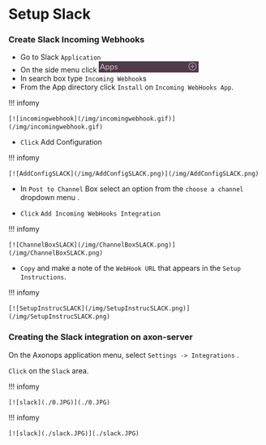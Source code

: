 # Setup Slack


###  Create Slack Incoming Webhooks

* Go to Slack `Application`
* On the side menu click [![addslackapp](/img/addslackapp.png)](/img/addslackapp.png) 
* In search box type `Incoming Webhook`s
* From the App directory click `Install` on `Incoming WebHooks App`.


!!! infomy 

    [![incomingwebhook](/img/incomingwebhook.gif)](/img/incomingwebhook.gif)

* `Click` Add Configuration

!!! infomy 

    [![AddConfigSLACK](/img/AddConfigSLACK.png)](/img/AddConfigSLACK.png)

* In `Post to Channel` Box select an option from the `choose a channel` dropdown menu .

* `Click` `Add Incoming WebHooks Integration`

!!! infomy 

    [![ChannelBoxSLACK](/img/ChannelBoxSLACK.png)](/img/ChannelBoxSLACK.png)

* `Copy` and make a note of the `WebHook URL` that appears in the `Setup Instructions`.

!!! infomy 

    [![SetupInstrucSLACK](/img/SetupInstrucSLACK.png)](/img/SetupInstrucSLACK.png)


### Creating the Slack integration on axon-server

On the Axonops application menu, select `Settings -> Integrations` .

`Click` on the `Slack` area.

!!! infomy 

    [![slack](./0.JPG)](./0.JPG)


[1]: #create-slack-incoming-webhooks

!!! infomy 

    [![slack](./slack.JPG)](./slack.JPG)


